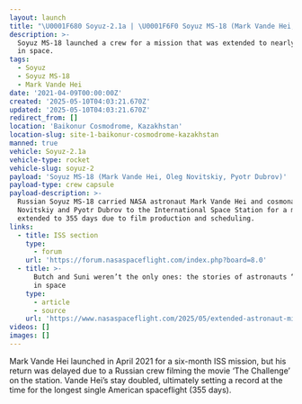 ```yaml
---
layout: launch
title: "\U0001F680 Soyuz-2.1a | \U0001F6F0 Soyuz MS-18 (Mark Vande Hei, Oleg Novitskiy, Pyotr Dubrov)"
description: >-
  Soyuz MS-18 launched a crew for a mission that was extended to nearly a year
  in space.
tags:
  - Soyuz
  - Soyuz MS-18
  - Mark Vande Hei
date: '2021-04-09T00:00:00Z'
created: '2025-05-10T04:03:21.670Z'
updated: '2025-05-10T04:03:21.670Z'
redirect_from: []
location: 'Baikonur Cosmodrome, Kazakhstan'
location-slug: site-1-baikonur-cosmodrome-kazakhstan
manned: true
vehicle: Soyuz-2.1a
vehicle-type: rocket
vehicle-slug: soyuz-2
payload: 'Soyuz MS-18 (Mark Vande Hei, Oleg Novitskiy, Pyotr Dubrov)'
payload-type: crew capsule
payload-description: >-
  Russian Soyuz MS-18 carried NASA astronaut Mark Vande Hei and cosmonauts Oleg
  Novitskiy and Pyotr Dubrov to the International Space Station for a mission
  extended to 355 days due to film production and scheduling.
links:
  - title: ISS section
    type:
      - forum
    url: 'https://forum.nasaspaceflight.com/index.php?board=8.0'
  - title: >-
      Butch and Suni weren’t the only ones: the stories of astronauts “stranded”
      in space
    type:
      - article
      - source
    url: 'https://www.nasaspaceflight.com/2025/05/extended-astronaut-missions/'
videos: []
images: []
---
```

Mark Vande Hei launched in April 2021 for a six-month ISS mission, but his return was delayed due to a Russian crew filming the movie ‘The Challenge’ on the station. Vande Hei’s stay doubled, ultimately setting a record at the time for the longest single American spaceflight (355 days).
